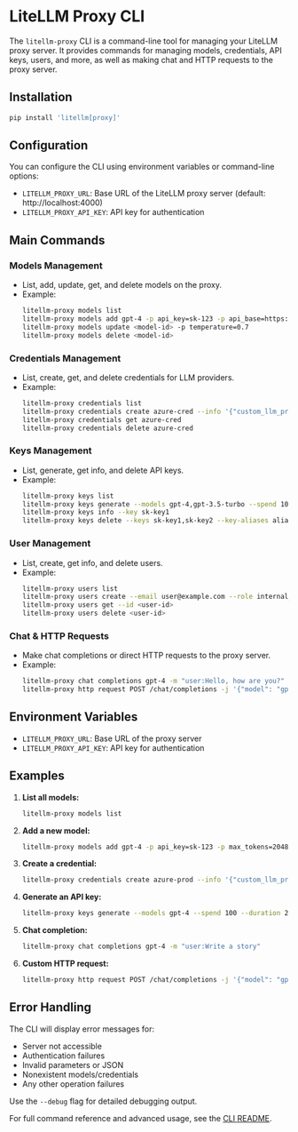 # LiteLLM Proxy CLI

The `litellm-proxy` CLI is a command-line tool for managing your LiteLLM proxy server. It provides commands for managing models, credentials, API keys, users, and more, as well as making chat and HTTP requests to the proxy server.

## Installation

```bash
pip install 'litellm[proxy]'
```

## Configuration

You can configure the CLI using environment variables or command-line options:

- `LITELLM_PROXY_URL`: Base URL of the LiteLLM proxy server (default: http://localhost:4000)
- `LITELLM_PROXY_API_KEY`: API key for authentication

## Main Commands

### Models Management
- List, add, update, get, and delete models on the proxy.
- Example:
  ```bash
  litellm-proxy models list
  litellm-proxy models add gpt-4 -p api_key=sk-123 -p api_base=https://api.openai.com
  litellm-proxy models update <model-id> -p temperature=0.7
  litellm-proxy models delete <model-id>
  ```

### Credentials Management
- List, create, get, and delete credentials for LLM providers.
- Example:
  ```bash
  litellm-proxy credentials list
  litellm-proxy credentials create azure-cred --info '{"custom_llm_provider": "azure"}' --values '{"api_key": "sk-123", "api_base": "https://example.azure.openai.com"}'
  litellm-proxy credentials get azure-cred
  litellm-proxy credentials delete azure-cred
  ```

### Keys Management
- List, generate, get info, and delete API keys.
- Example:
  ```bash
  litellm-proxy keys list
  litellm-proxy keys generate --models gpt-4,gpt-3.5-turbo --spend 100 --duration 24h --key-alias my-key
  litellm-proxy keys info --key sk-key1
  litellm-proxy keys delete --keys sk-key1,sk-key2 --key-aliases alias1,alias2
  ```

### User Management
- List, create, get info, and delete users.
- Example:
  ```bash
  litellm-proxy users list
  litellm-proxy users create --email user@example.com --role internal_user --alias "Alice" --team team1 --max-budget 100.0
  litellm-proxy users get --id <user-id>
  litellm-proxy users delete <user-id>
  ```

### Chat & HTTP Requests
- Make chat completions or direct HTTP requests to the proxy server.
- Example:
  ```bash
  litellm-proxy chat completions gpt-4 -m "user:Hello, how are you?"
  litellm-proxy http request POST /chat/completions -j '{"model": "gpt-4", "messages": [{"role": "user", "content": "Hello"}]}'
  ```

## Environment Variables

- `LITELLM_PROXY_URL`: Base URL of the proxy server
- `LITELLM_PROXY_API_KEY`: API key for authentication

## Examples

1. **List all models:**

   ```bash
   litellm-proxy models list
   ```

2. **Add a new model:**

   ```bash
   litellm-proxy models add gpt-4 -p api_key=sk-123 -p max_tokens=2048
   ```

3. **Create a credential:**

   ```bash
   litellm-proxy credentials create azure-prod --info '{"custom_llm_provider": "azure"}' --values '{"api_key": "sk-123", "api_base": "https://prod.azure.openai.com"}'
   ```

4. **Generate an API key:**

   ```bash
   litellm-proxy keys generate --models gpt-4 --spend 100 --duration 24h --key-alias my-key
   ```

5. **Chat completion:**

   ```bash
   litellm-proxy chat completions gpt-4 -m "user:Write a story"
   ```

6. **Custom HTTP request:**

   ```bash
   litellm-proxy http request POST /chat/completions -j '{"model": "gpt-4", "messages": [{"role": "user", "content": "Hello"}]}'
   ```

## Error Handling

The CLI will display error messages for:

- Server not accessible
- Authentication failures
- Invalid parameters or JSON
- Nonexistent models/credentials
- Any other operation failures

Use the `--debug` flag for detailed debugging output.

For full command reference and advanced usage, see the [CLI README](https://github.com/BerriAI/litellm/blob/main/litellm/proxy/client/cli/README.md).

